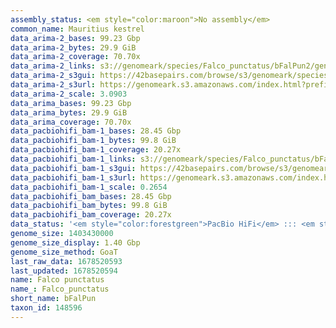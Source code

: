 ```yaml
---
assembly_status: <em style="color:maroon">No assembly</em>
common_name: Mauritius kestrel
data_arima-2_bases: 99.23 Gbp
data_arima-2_bytes: 29.9 GiB
data_arima-2_coverage: 70.70x
data_arima-2_links: s3://genomeark/species/Falco_punctatus/bFalPun2/genomic_data/arima/<br>
data_arima-2_s3gui: https://42basepairs.com/browse/s3/genomeark/species/Falco_punctatus/bFalPun2/genomic_data/arima/
data_arima-2_s3url: https://genomeark.s3.amazonaws.com/index.html?prefix=species/Falco_punctatus/bFalPun2/genomic_data/arima/
data_arima-2_scale: 3.0903
data_arima_bases: 99.23 Gbp
data_arima_bytes: 29.9 GiB
data_arima_coverage: 70.70x
data_pacbiohifi_bam-1_bases: 28.45 Gbp
data_pacbiohifi_bam-1_bytes: 99.8 GiB
data_pacbiohifi_bam-1_coverage: 20.27x
data_pacbiohifi_bam-1_links: s3://genomeark/species/Falco_punctatus/bFalPun1/genomic_data/pacbio_hifi/<br>
data_pacbiohifi_bam-1_s3gui: https://42basepairs.com/browse/s3/genomeark/species/Falco_punctatus/bFalPun1/genomic_data/pacbio_hifi/
data_pacbiohifi_bam-1_s3url: https://genomeark.s3.amazonaws.com/index.html?prefix=species/Falco_punctatus/bFalPun1/genomic_data/pacbio_hifi/
data_pacbiohifi_bam-1_scale: 0.2654
data_pacbiohifi_bam_bases: 28.45 Gbp
data_pacbiohifi_bam_bytes: 99.8 GiB
data_pacbiohifi_bam_coverage: 20.27x
data_status: '<em style="color:forestgreen">PacBio HiFi</em> ::: <em style="color:forestgreen">Arima</em>'
genome_size: 1403430000
genome_size_display: 1.40 Gbp
genome_size_method: GoaT
last_raw_data: 1678520593
last_updated: 1678520594
name: Falco punctatus
name_: Falco_punctatus
short_name: bFalPun
taxon_id: 148596
---
```


